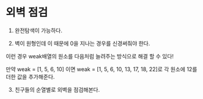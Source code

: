 # 외벽 점검

1. 완전탐색이 가능하다.

2. 벽이 원형인데 이 때문에 0을 지나는 경우를 신경써줘야 한다.

이런 경우 weak배열의 원소를 다음처럼 늘려주는 방식으로 해결 할 수 있다!

만약 weak = [1, 5, 6, 10] 이면
weak = [1, 5, 6, 10, 13, 17, 18, 22]로 각 원소에 12를 더한 값을 추가해준다.

3. 친구들의 순열별로 외벽을 점검해본다.